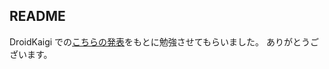## README

DroidKaigi での[こちらの発表](https://github.com/kkkkan/ComposeAppForDroidKaigi2022)をもとに勉強させてもらいました。
ありがとうございます。
